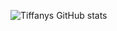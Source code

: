 ![Tiffanys GitHub stats](https://github-readme-stats.vercel.app/api?username=tiff-git&show_icons=true&theme=dracula)
